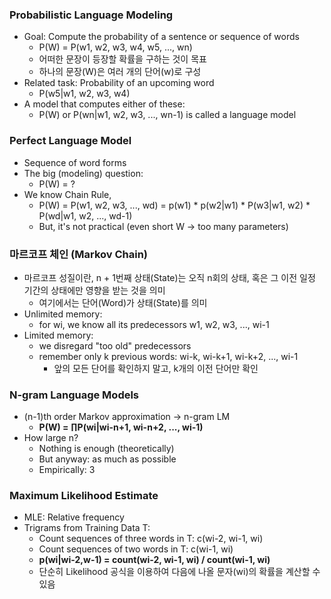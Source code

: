### Probabilistic Language Modeling

* Goal: Compute the probability of a sentence or sequence of words
    * P(W) = P(w1, w2, w3, w4, w5, ..., wn)
    * 어떠한 문장이 등장할 확률을 구하는 것이 목표
    * 하나의 문장(W)은 여러 개의 단어(w)로 구성
* Related task: Probability of an upcoming word
    * P(w5|w1, w2, w3, w4)
* A model that computes either of these:
    * P(W) or P(wn|w1, w2, w3, ..., wn-1) is called a language model

### Perfect Language Model

* Sequence of word forms
* The big (modeling) question:
    * P(W) = ?
* We know Chain Rule,
    * P(W) = P(w1, w2, w3, ..., wd) = p(w1) * p(w2|w1) * P(w3|w1, w2) * P(wd|w1, w2, ..., wd-1)
    * But, it's not practical (even short W → too many parameters)

### 마르코프 체인 (Markov Chain)

* 마르코프 성질이란, n + 1번째 상태(State)는 오직 n회의 상태, 혹은 그 이전 일정 기간의 상태에만 영향을 받는 것을 의미
    * 여기에서는 단어(Word)가 상태(State)를 의미
* Unlimited memory:
    * for wi, we know all its predecessors w1, w2, w3, ..., wi-1
* Limited memory:
    * we disregard "too old" predecessors
    * remember only k previous words: wi-k, wi-k+1, wi-k+2, ..., wi-1
        * 앞의 모든 단어를 확인하지 말고, k개의 이전 단어만 확인

### N-gram Language Models

* (n-1)th order Markov approximation → n-gram LM
    * <b>P(W) = ∏P(wi|wi-n+1, wi-n+2, ..., wi-1)</b>
* How large n?
    * Nothing is enough (theoretically)
    * But anyway: as much as possible
    * Empirically: 3

### Maximum Likelihood Estimate

* MLE: Relative frequency
* Trigrams from Training Data T:
    * Count sequences of three words in T: c(wi-2, wi-1, wi)
    * Count sequences of two words in T: c(wi-1, wi)
    * <b>p(wi|wi-2,w-1) = count(wi-2, wi-1, wi) / count(wi-1, wi)</b>
    * 단순히 Likelihood 공식을 이용하여 다음에 나올 문자(wi)의 확률을 계산할 수 있음
